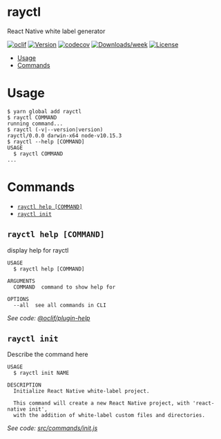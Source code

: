 rayctl
======

React Native white label generator

[![oclif](https://img.shields.io/badge/cli-oclif-brightgreen.svg)](https://oclif.io)
[![Version](https://img.shields.io/npm/v/rayctl.svg)](https://npmjs.org/package/rayctl)
[![codecov](https://codecov.io/gh/welldsagl/rayctl/branch/master/graph/badge.svg)](https://codecov.io/gh/welldsagl/rayctl)
[![Downloads/week](https://img.shields.io/npm/dw/rayctl.svg)](https://npmjs.org/package/rayctl)
[![License](https://img.shields.io/npm/l/rayctl.svg)](https://github.com/welldsagl/rayctl/blob/master/package.json)

<!-- toc -->
* [Usage](#usage)
* [Commands](#commands)
<!-- tocstop -->
# Usage
<!-- usage -->
```sh-session
$ yarn global add rayctl
$ rayctl COMMAND
running command...
$ rayctl (-v|--version|version)
rayctl/0.0.0 darwin-x64 node-v10.15.3
$ rayctl --help [COMMAND]
USAGE
  $ rayctl COMMAND
...
```
<!-- usagestop -->
# Commands
<!-- commands -->
* [`rayctl help [COMMAND]`](#rayctl-help-command)
* [`rayctl init`](#rayctl-init)

## `rayctl help [COMMAND]`

display help for rayctl

```
USAGE
  $ rayctl help [COMMAND]

ARGUMENTS
  COMMAND  command to show help for

OPTIONS
  --all  see all commands in CLI
```

_See code: [@oclif/plugin-help](https://github.com/oclif/plugin-help/blob/v2.1.6/src/commands/help.ts)_

## `rayctl init`

Describe the command here

```
USAGE
  $ rayctl init NAME

DESCRIPTION
  Initialize React Native white-label project.
  
  This command will create a new React Native project, with 'react-native init',
  with the addition of white-label custom files and directories.
```

_See code: [src/commands/init.js](https://github.com/welldsagl/rayctl/blob/v0.0.0/src/commands/init.js)_
<!-- commandsstop -->
